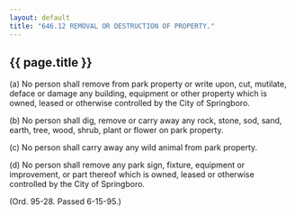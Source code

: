 ```yaml
---
layout: default 
title: "646.12 REMOVAL OR DESTRUCTION OF PROPERTY."
---
```


{{ page.title }}
----------------

​(a) No person shall remove from park property or write upon, cut,
mutilate, deface or damage any building, equipment or other property
which is owned, leased or otherwise controlled by the City of
Springboro.

​(b) No person shall dig, remove or carry away any rock, stone, sod,
sand, earth, tree, wood, shrub, plant or flower on park property.

​(c) No person shall carry away any wild animal from park property.

​(d) No person shall remove any park sign, fixture, equipment or
improvement, or part thereof which is owned, leased or otherwise
controlled by the City of Springboro.

(Ord. 95-28. Passed 6-15-95.)
